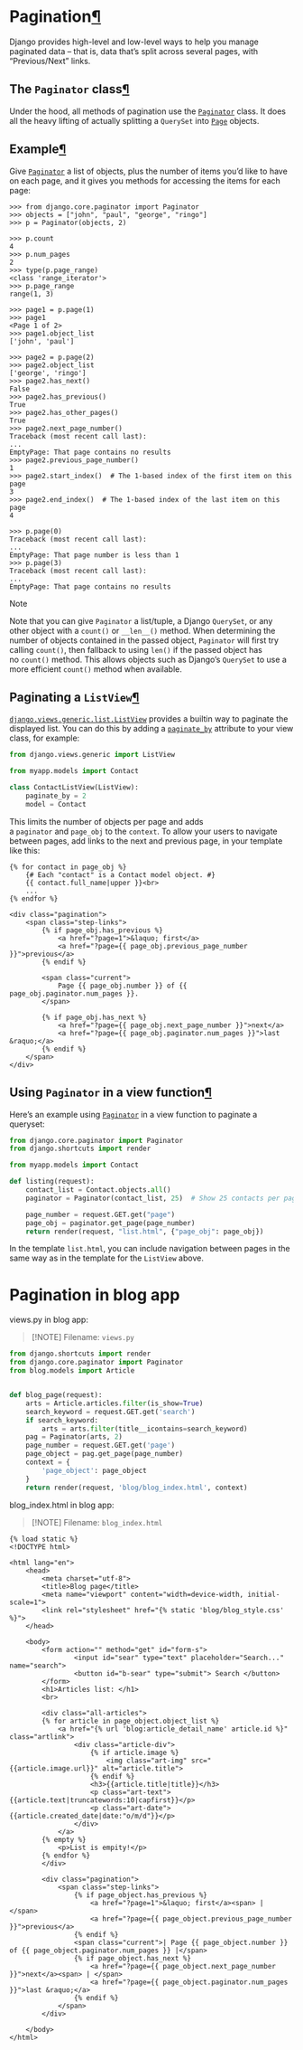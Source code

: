 # Pagination[¶](https://docs.djangoproject.com/en/5.2/topics/pagination/#pagination "Link to this heading")

Django provides high-level and low-level ways to help you manage paginated data – that is, data that’s split across several pages, with “Previous/Next” links.

## The `Paginator` class[¶](https://docs.djangoproject.com/en/5.2/topics/pagination/#the-paginator-class "Link to this heading")

Under the hood, all methods of pagination use the [`Paginator`](https://docs.djangoproject.com/en/5.2/ref/paginator/#django.core.paginator.Paginator "django.core.paginator.Paginator") class. It does all the heavy lifting of actually splitting a `QuerySet` into [`Page`](https://docs.djangoproject.com/en/5.2/ref/paginator/#django.core.paginator.Page "django.core.paginator.Page") objects.

## Example[¶](https://docs.djangoproject.com/en/5.2/topics/pagination/#example "Link to this heading")

Give [`Paginator`](https://docs.djangoproject.com/en/5.2/ref/paginator/#django.core.paginator.Paginator "django.core.paginator.Paginator") a list of objects, plus the number of items you’d like to have on each page, and it gives you methods for accessing the items for each page:
```Terminal
>>> from django.core.paginator import Paginator
>>> objects = ["john", "paul", "george", "ringo"]
>>> p = Paginator(objects, 2)

>>> p.count
4
>>> p.num_pages
2
>>> type(p.page_range)
<class 'range_iterator'>
>>> p.page_range
range(1, 3)

>>> page1 = p.page(1)
>>> page1
<Page 1 of 2>
>>> page1.object_list
['john', 'paul']

>>> page2 = p.page(2)
>>> page2.object_list
['george', 'ringo']
>>> page2.has_next()
False
>>> page2.has_previous()
True
>>> page2.has_other_pages()
True
>>> page2.next_page_number()
Traceback (most recent call last):
...
EmptyPage: That page contains no results
>>> page2.previous_page_number()
1
>>> page2.start_index()  # The 1-based index of the first item on this page
3
>>> page2.end_index()  # The 1-based index of the last item on this page
4

>>> p.page(0)
Traceback (most recent call last):
...
EmptyPage: That page number is less than 1
>>> p.page(3)
Traceback (most recent call last):
...
EmptyPage: That page contains no results

```

> [!NOTE]
> 
> Note that you can give `Paginator` a list/tuple, a Django `QuerySet`, or any other object with a `count()` or `__len__()` method. When determining the number of objects contained in the passed object, `Paginator` will first try calling `count()`, then fallback to using `len()` if the passed object has no `count()` method. This allows objects such as Django’s `QuerySet` to use a more efficient `count()` method when available.

## Paginating a `ListView`[¶](https://docs.djangoproject.com/en/5.2/topics/pagination/#paginating-a-listview "Link to this heading")

[`django.views.generic.list.ListView`](https://docs.djangoproject.com/en/5.2/ref/class-based-views/generic-display/#django.views.generic.list.ListView "django.views.generic.list.ListView") provides a builtin way to paginate the displayed list. You can do this by adding a [`paginate_by`](https://docs.djangoproject.com/en/5.2/ref/class-based-views/mixins-multiple-object/#django.views.generic.list.MultipleObjectMixin.paginate_by "django.views.generic.list.MultipleObjectMixin.paginate_by") attribute to your view class, for example:
```Python
from django.views.generic import ListView

from myapp.models import Contact

class ContactListView(ListView):
    paginate_by = 2
    model = Contact
```

This limits the number of objects per page and adds a `paginator` and `page_obj` to the `context`. To allow your users to navigate between pages, add links to the next and previous page, in your template like this:
```Django
{% for contact in page_obj %}
    {# Each "contact" is a Contact model object. #}
    {{ contact.full_name|upper }}<br>
    ...
{% endfor %}

<div class="pagination">
    <span class="step-links">
        {% if page_obj.has_previous %}
            <a href="?page=1">&laquo; first</a>
            <a href="?page={{ page_obj.previous_page_number }}">previous</a>
        {% endif %}

        <span class="current">
            Page {{ page_obj.number }} of {{ page_obj.paginator.num_pages }}.
        </span>

        {% if page_obj.has_next %}
            <a href="?page={{ page_obj.next_page_number }}">next</a>
            <a href="?page={{ page_obj.paginator.num_pages }}">last &raquo;</a>
        {% endif %}
    </span>
</div>
```

## Using `Paginator` in a view function[¶](https://docs.djangoproject.com/en/5.2/topics/pagination/#using-paginator-in-a-view-function "Link to this heading")

Here’s an example using [`Paginator`](https://docs.djangoproject.com/en/5.2/ref/paginator/#django.core.paginator.Paginator "django.core.paginator.Paginator") in a view function to paginate a queryset:
```Python
from django.core.paginator import Paginator
from django.shortcuts import render

from myapp.models import Contact

def listing(request):
    contact_list = Contact.objects.all()
    paginator = Paginator(contact_list, 25)  # Show 25 contacts per page.

    page_number = request.GET.get("page")
    page_obj = paginator.get_page(page_number)
    return render(request, "list.html", {"page_obj": page_obj})
```
In the template `list.html`, you can include navigation between pages in the same way as in the template for the `ListView` above.



# Pagination in blog app

views.py in blog app:
> [!NOTE] Filename: `views.py`
```Python
from django.shortcuts import render
from django.core.paginator import Paginator
from blog.models import Article


def blog_page(request):
    arts = Article.articles.filter(is_show=True)
    search_keyword = request.GET.get('search')
    if search_keyword:
        arts = arts.filter(title__icontains=search_keyword)
    pag = Paginator(arts, 2)
    page_number = request.GET.get('page')
    page_object = pag.get_page(page_number)
    context = {
        'page_object': page_object
    }
    return render(request, 'blog/blog_index.html', context)
```

blog_index.html in blog app:
> [!NOTE] Filename: `blog_index.html`
```Django
{% load static %}
<!DOCTYPE html>

<html lang="en">
    <head>
        <meta charset="utf-8">
        <title>Blog page</title>
        <meta name="viewport" content="width=device-width, initial-scale=1">
        <link rel="stylesheet" href="{% static 'blog/blog_style.css' %}">
    </head>

    <body>
        <form action="" method="get" id="form-s">
                <input id="sear" type="text" placeholder="Search..." name="search">
                <button id="b-sear" type="submit"> Search </button>
        </form>
        <h1>Articles list: </h1>
        <br>

        <div class="all-articles">
        {% for article in page_object.object_list %}
            <a href="{% url 'blog:article_detail_name' article.id %}" class="artlink">
                <div class="article-div">
                    {% if article.image %}
                        <img class="art-img" src="{{article.image.url}}" alt="article.title">
                    {% endif %}
                    <h3>{{article.title|title}}</h3>
                    <p class="art-text">{{article.text|truncatewords:10|capfirst}}</p>
                    <p class="art-date">{{article.created_date|date:"o/m/d"}}</p>
                </div>
            </a>
        {% empty %}
            <p>List is empity!</p>
        {% endfor %}
        </div>

        <div class="pagination">
            <span class="step-links">
                {% if page_object.has_previous %}
                    <a href="?page=1">&laquo; first</a><span> | </span>
                    <a href="?page={{ page_object.previous_page_number }}">previous</a>
                {% endif %}
                <span class="current">| Page {{ page_object.number }} of {{ page_object.paginator.num_pages }} |</span>
                {% if page_object.has_next %}
                    <a href="?page={{ page_object.next_page_number }}">next</a><span> | </span>
                    <a href="?page={{ page_object.paginator.num_pages }}">last &raquo;</a>
                {% endif %}
            </span>
        </div>

    </body>
</html>
```